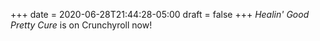 +++
date = 2020-06-28T21:44:28-05:00
draft = false
+++
_Healin' Good Pretty Cure_ is on Crunchyroll now!
